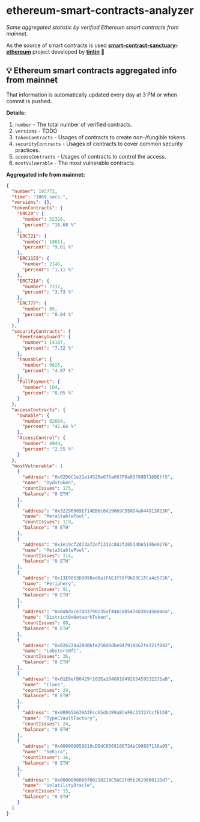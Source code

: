 # ethereum-smart-contracts-analyzer

*Some aggregated statistic by verified Ethereum smart contracts from mainnet.*

As the source of smart contracts is used **[smart-contract-sanctuary-ethereum](https://github.com/tintinweb/smart-contract-sanctuary-ethereum)** project developed by **[tintin](https://github.com/tintinweb)** 👏

## 💡 Ethereum smart contracts aggregated info from mainnet

That information is automatically updated every day at 3 PM or when commit is pushed.

**Details:**

1. `number` - The total number of verified contracts.
2. `versions` - TODO
3. `tokenContracts` - Usages of contracts to create non-/fungible tokens.
4. `securityContracts` - Usages of contracts to cover common security practices. 
5. `accessContracts` - Usages of contracts to control the access.
6. `mostVulnerable` - The most vulnerable contracts.

**Aggregated info from mainnet:**

```json
{
  "number": 193772,
  "time": "1069 secs.",
  "versions": {},
  "tokenContracts": {
    "ERC20": {
      "number": 32328,
      "percent": "16.68 %"
    },
    "ERC721": {
      "number": 18611,
      "percent": "9.61 %"
    },
    "ERC1155": {
      "number": 2146,
      "percent": "1.11 %"
    },
    "ERC721A": {
      "number": 7237,
      "percent": "3.73 %"
    },
    "ERC777": {
      "number": 85,
      "percent": "0.04 %"
    }
  },
  "securityContracts": {
    "ReentrancyGuard": {
      "number": 14187,
      "percent": "7.32 %"
    },
    "Pausable": {
      "number": 9625,
      "percent": "4.97 %"
    },
    "PullPayment": {
      "number": 104,
      "percent": "0.05 %"
    }
  },
  "accessContracts": {
    "Ownable": {
      "number": 82664,
      "percent": "42.66 %"
    },
    "AccessControl": {
      "number": 4944,
      "percent": "2.55 %"
    }
  },
  "mostVulnerable": [
    {
      "address": "0x92D6C1e31e14520e676a687F0a93788B716BEff5",
      "name": "DydxToken",
      "countIssues": 175,
      "balance": "0 ETH"
    },
    {
      "address": "0x32296969Ef14EB0c6d29669C550D4a0449130230",
      "name": "MetaStablePool",
      "countIssues": 119,
      "balance": "0 ETH"
    },
    {
      "address": "0x1e19cf2d73a72ef1332c882f20534b6519be0276",
      "name": "MetaStablePool",
      "countIssues": 114,
      "balance": "0 ETH"
    },
    {
      "address": "0x13E9053D9090ed6a1FAE3f59f9bD3C1FCa4c5726",
      "name": "Periphery",
      "countIssues": 91,
      "balance": "0 ETH"
    },
    {
      "address": "0x0abdace70d3790235af448c88547603b945604ea",
      "name": "District0xNetworkToken",
      "countIssues": 88,
      "balance": "0 ETH"
    },
    {
      "address": "0x026224a2940bfe258d0dbe947919b62fe321f042",
      "name": "LobstersNft",
      "countIssues": 36,
      "balance": "0 ETH"
    },
    {
      "address": "0x01E8efB0429f102Ea104681849265459532231aB",
      "name": "Clans",
      "countIssues": 29,
      "balance": "0 ETH"
    },
    {
      "address": "0x00065b639A3Fcc65db399a8CeF8c33327CcfE158",
      "name": "TypeCVaultFactory",
      "countIssues": 24,
      "balance": "0 ETH"
    },
    {
      "address": "0x000000059619cDDdC056910672AbC90887136a95",
      "name": "SeKira",
      "countIssues": 16,
      "balance": "0 ETH"
    },
    {
      "address": "0x0000000000f0021d219C5AE2Fd5b261966012Dd7",
      "name": "VolatilityOracle",
      "countIssues": 15,
      "balance": "0 ETH"
    }
  ]
}
```
